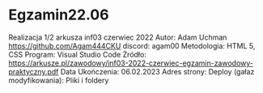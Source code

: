 # Egzamin22.06
Realizacja 1/2 arkusza inf03 czerwiec 2022
Autor: Adam Uchman https://github.com/Agam444CKU discord: agam00
Metodologia: HTML 5, CSS
Program: Visual Studio Code
Żródło: https://arkusze.pl/zawodowy/inf03-2022-czerwiec-egzamin-zawodowy-praktyczny.pdf
Data Ukończenia: 06.02.2023
Adres strony:
Deploy (gałaz modyfikowania):
Pliki i foldery
